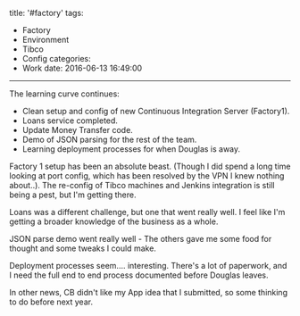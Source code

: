 title: '#factory'
tags:
  - Factory
  - Environment
  - Tibco
  - Config
categories:
  - Work
date: 2016-06-13 16:49:00
---
The learning curve continues:

- Clean setup and config of new Continuous Integration Server (Factory1).
- Loans service completed.
- Update Money Transfer code.
- Demo of JSON parsing for the rest of the team.
- Learning deployment processes for when Douglas is away.

Factory 1 setup has been an absolute beast. (Though I did spend a long time looking at port config, which has been resolved by the VPN I knew nothing about..). The re-config of Tibco machines and Jenkins integration is still being a pest, but I'm getting there.

Loans was a different challenge, but one that went really well. I feel like I'm getting a broader knowledge of the business as a whole.

JSON parse demo went really well - 
The others gave me some food for thought and some tweaks I could make.

Deployment processes seem.... interesting. There's a lot of paperwork, and I need the full end to end process documented before Douglas leaves.

In other news, CB didn't like my App idea that I submitted, so some thinking to do before next year.